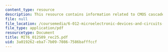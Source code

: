 ```yaml
---
content_type: resource
description: This resource contains information related to CMOS cascade amplifier.
file: null
file_location: /coursemedia/6-012-microelectronic-devices-and-circuits-spring-2009/3a019262eba77b0970867586bafffccf_MIT6_012S09_rec25.pdf
file_type: application/pdf
resourcetype: Document
title: MIT6_012S09_rec25.pdf
uid: 3a019262-eba7-7b09-7086-7586bafffccf
---
```

